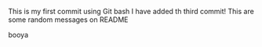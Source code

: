 
This is my first commit using Git bash
I have added th third commit!
This are some random messages on README

booya

